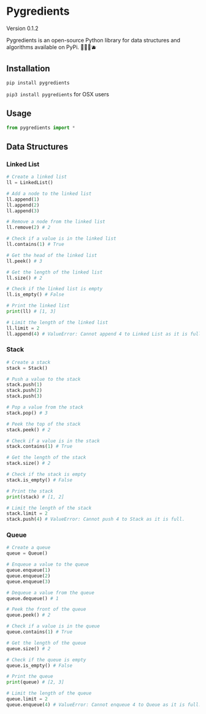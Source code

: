 # Pygredients

Version 0.1.2

Pygredients is an open-source Python library for data structures and algorithms available on PyPi. 🍎🍊🍋🫐

## Installation
```pip install pygredients```

```pip3 install pygredients``` for OSX users

## Usage
```python
from pygredients import *
```

## Data Structures
### Linked List
```python
# Create a linked list
ll = LinkedList()

# Add a node to the linked list
ll.append(1)
ll.append(2)
ll.append(3)

# Remove a node from the linked list
ll.remove(2) # 2

# Check if a value is in the linked list
ll.contains(1) # True

# Get the head of the linked list
ll.peek() # 3

# Get the length of the linked list
ll.size() # 2

# Check if the linked list is empty
ll.is_empty() # False

# Print the linked list
print(ll) # [1, 3]

# Limit the length of the linked list
ll.limit = 2
ll.append(4) # ValueError: Cannot append 4 to Linked List as it is full.
```

### Stack
```python
# Create a stack
stack = Stack()

# Push a value to the stack
stack.push(1)
stack.push(2)
stack.push(3)

# Pop a value from the stack
stack.pop() # 3

# Peek the top of the stack
stack.peek() # 2

# Check if a value is in the stack
stack.contains(1) # True

# Get the length of the stack
stack.size() # 2

# Check if the stack is empty
stack.is_empty() # False

# Print the stack
print(stack) # [1, 2]

# Limit the length of the stack
stack.limit = 2
stack.push(4) # ValueError: Cannot push 4 to Stack as it is full.
```

### Queue
```python
# Create a queue
queue = Queue()

# Enqueue a value to the queue
queue.enqueue(1)
queue.enqueue(2)
queue.enqueue(3)

# Dequeue a value from the queue
queue.dequeue() # 1

# Peek the front of the queue
queue.peek() # 2

# Check if a value is in the queue
queue.contains(1) # True

# Get the length of the queue
queue.size() # 2

# Check if the queue is empty
queue.is_empty() # False

# Print the queue
print(queue) # [2, 3]

# Limit the length of the queue
queue.limit = 2 
queue.enqueue(4) # ValueError: Cannot enqueue 4 to Queue as it is full.
```